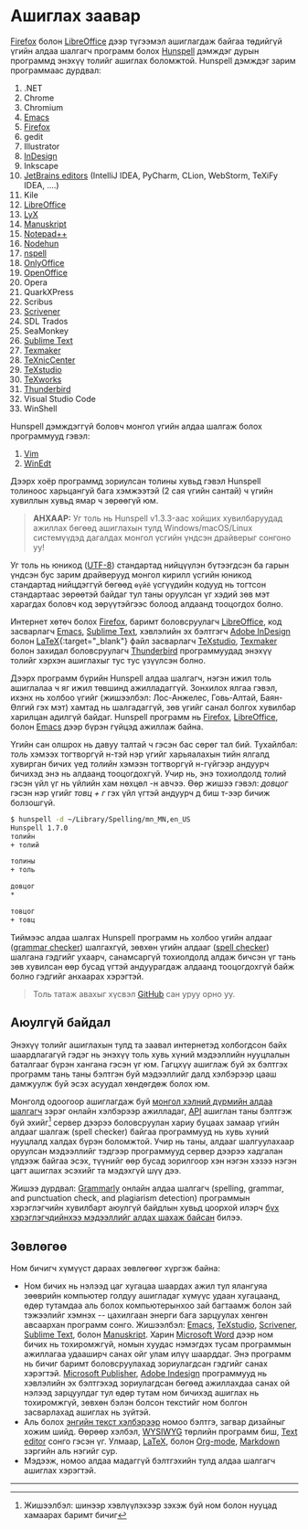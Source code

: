 # Ашиглах заавар

[Firefox](https://www.mozilla.org/en-US/firefox/new/) болон [LibreOffice](https://www.libreoffice.org/) дээр түгээмэл ашиглагдаж байгаа төдийгүй үгийн алдаа шалгагч программ болох [Hunspell](http://hunspell.github.io/) дэмждэг дурын программд энэхүү толийг ашиглах боломжтой. Hunspell дэмждэг зарим программаас дурдвал:

1. .NET
1. Chrome
1. Chromium
1. [Emacs](emacs.html)
1. [Firefox](firefox.html)
1. gedit
1. Illustrator
1. [InDesign](indesign.html)
1. Inkscape
1. [JetBrains editors](https://www.jetbrains.com/) (IntelliJ IDEA, PyCharm, CLion, WebStorm, TeXiFy IDEA, ….)
1. Kile
1. [LibreOffice](libreoffice.html)
1. [LyX](https://www.lyx.org/)
1. [Manuskript](http://www.theologeek.ch/manuskript/)
1. [Notepad++](notepad.html)
1. [Nodehun](https://github.com/Wulf/nodehun)
1. [nspell](https://github.com/wooorm/nspell)
1. [OnlyOffice](https://www.onlyoffice.com/)
1. [OpenOffice](openoffice.html)
1. Opera
1. QuarkXPress
1. Scribus
1. [Scrivener](<https://en.wikipedia.org/wiki/Scrivener_(software)>)
1. SDL Trados
1. SeaMonkey
1. [Sublime Text](sublime.html)
1. [Texmaker](texmaker.html)
1. [TeXnicCenter](https://www.texniccenter.org/)
1. [TeXstudio](texstudio.html)
1. [TeXworks](https://tug.org/texworks/)
1. [Thunderbird](thunderbird.html)
1. Visual Studio Code
1. WinShell

Hunspell дэмждэггүй боловч монгол үгийн алдаа шалгаж болох программууд гэвэл:

1. [Vim](vim.html)
1. [WinEdt](winedt.html)

Дээрх хоёр программд зориулсан толины хувьд гэвэл Hunspell толиноос харьцангуй бага хэмжээтэй (2 сая үгийн сантай) ч үгийн хувиллын хувьд ямар ч зөрөөгүй юм.

> **АНХААР:** Уг толь нь Hunspell v1.3.3-аас хойших хувилбаруудад ажиллах бөгөөд ашиглахын тулд Windows/macOS/Linux системүүдэд дагалдах монгол үсгийн үндсэн драйверыг сонгоно уу!

Уг толь нь юникод ([UTF-8](https://en.wikipedia.org/wiki/Cyrillic_script_in_Unicode)) стандартад нийцүүлэн бүтээгдсэн ба гарын үндсэн бус зарим драйверууд монгол кирилл үсгийн юникод стандартад нийцдэггүй бөгөөд `өүйё` үсгүүдийн кодууд нь тогтсон стандартаас зөрөөтэй байдаг тул таны оруулсан үг хэдий зөв мэт харагдах боловч код зөрүүтэйгээс болоод алдаанд тооцогдох болно.

Интернет хөтөч болох [Firefox](firefox.html), баримт боловсруулагч [LibreOffice](libreoffice.html), код засварлагч [Emacs](emacs.html), [Sublime Text](sublime.html), хэвлэлийн эх бэлтгэгч [Adobe InDesign](indesign.html) болон [LaTeX](https://mn.wikipedia.org/wiki/LaTeX){:target="\_blank"} файл засварлагч [TeXstudio](texstudio.html), [Texmaker](texmaker.html) болон захидал боловсруулагч [Thunderbird](thunderbird.html) программуудад энэхүү толийг хэрхэн ашиглахыг тус тус үзүүлсэн болно.

Дээрх программ бүрийн Hunspell алдаа шалгагч, нэгэн ижил толь ашиглалаа ч яг ижил төвшинд ажилладаггүй. Зонхилох ялгаа гэвэл, ихэнх нь холбоо үгийг (жишээлбэл: Лос-Анжелес, Говь-Алтай, Баян-Өлгий гэх мэт) хамтад нь шалгадаггүй, зөв үгийг санал болгох хувилбар харилцан адилгүй байдаг. Hunspell программ нь [Firefox](firefox.html), [LibreOffice](libreoffice.html), болон [Emacs](emacs.html) дээр бүрэн гүйцэд ажиллаж байна.

Үгийн сан олшрох нь давуу талтай ч гэсэн бас сөрөг тал бий. Тухайлбал: _толь_ хэмээх тогтворгүй н-тэй нэр үгийг харьяалахын тийн ялгалд хувирган бичих үед _толийн_ хэмээн тогтворгүй н-гүйгээр андуурч бичихэд энэ нь алдаанд тооцогдохгүй. Учир нь, энэ тохиолдолд _толий_ гэсэн үйл үг нь үйлийн хам нөхцөл -н авчээ. Өөр жишээ гэвэл: _довцог_ гэсэн нэр үгийг _товц + г_ гэх үйл үгтэй андуурч д биш т-ээр бичиж болзошгүй.

```bash
$ hunspell -d ~/Library/Spelling/mn_MN,en_US
Hunspell 1.7.0
толийн
+ толий

толины
+ толь

довцог
*

товцог
+ товц
```

Тиймээс алдаа шалгах Hunspell программ нь холбоо үгийн алдааг ([grammar checker](https://en.wikipedia.org/wiki/Grammar_checker)) шалгахгүй, зөвхөн үгийн алдааг ([spell checker](https://en.wikipedia.org/wiki/Spell_checker)) шалгана гэдгийг ухаарч, санамсаргүй тохиолдолд алдаж бичсэн үг тань зөв хувилсан өөр бусад үгтэй андуурагдаж алдаанд тооцогдохгүй байж болно гэдгийг анхаарах хэрэгтэй.

> Толь татаж авахыг хүсвэл [GitHub](https://github.com/bataak/dict-mn) сан уруу орно уу.

## Аюулгүй байдал

Энэхүү толийг ашиглахын тулд та заавал интернетэд холбогдсон байх шаардлагагүй гэдэг нь энэхүү толь хувь хүний мэдээллийн нууцлалын баталгааг бүрэн хангана гэсэн үг юм. Гагцхүү ашиглаж буй эх бэлтгэх программ тань таны бэлтгэн буй мэдээллийг далд хэлбэрээр цааш дамжуулж буй эсэх асуудал хөндөгдөж болох юм.

Монголд одоогоор ашиглагдаж буй [монгол хэлний дүрмийн алдаа шалгагч](http://spellcheck.gov.mn/) зэрэг онлайн хэлбэрээр ажилладаг, [API](https://en.wikipedia.org/wiki/API) ашиглан таны бэлтгэж буй эхийг[^1] сервер дээрээ боловсруулан хариу буцаах замаар үгийн алдааг шалгаж (spell checker) байгаа программууд нь хувь хүний нууцлалд халдах бүрэн боломжтой. Учир нь таны, алдааг шалгуулахаар оруулсан мэдээллийг тэдгээр программууд сервер дээрээ хадгалан үлдээж байгаа эсэх, түүнийг өөр бусад зорилгоор хэн нэгэн хэзээ нэгэн цагт ашиглах эсэхийг та мэдэхгүй шүү дээ.

Жишээ дурдвал: [Grammarly](https://en.wikipedia.org/wiki/Grammarly) онлайн алдаа шалгагч (spelling, grammar, and punctuation check, and plagiarism detection) программын хэрэглэгчийн хувилбарт аюулгүй байдлын хувьд цоорхой илэрч [бүх хэрэглэгчдийнхээ мэдээллийг алдах шахаж байсан](https://www.engadget.com/2018-02-06-grammarly-patches-serious-vulnerability.html) билээ.

## Зөвлөгөө

Ном бичигч хүмүүст дараах зөвлөгөөг хүргэж байна:

- Ном бичих нь нэлээд цаг хугацаа шаардах ажил тул ялангуяа зөөврийн компьютер голдуу ашигладаг хүмүүс удаан хугацаанд, өдөр тутамдаа аль болох компьютерынхоо зай багтаамж болон зай тэжээлийг хэмнэх -- цахилгаан энерги бага зарцуулах хөнгөн авсаархан программ сонго. Жишээлбэл: [Emacs](https://github.com/rnkn/olivetti), [TeXstudio](texstudio.html), [Scrivener](<https://en.wikipedia.org/wiki/Scrivener_(software)>), [Sublime Text](https://www.sublimetext.com/docs/distraction_free.html), болон [Manuskript](http://www.theologeek.ch/manuskript/). Харин [Microsoft Word](https://en.wikipedia.org/wiki/Microsoft_Word) дээр ном бичих нь тохиромжгүй, номын хуудас нэмэгдэх тусам программын ажиллагаа удааширч санах ойг улам илүү шаарддаг. Энэ программ нь бичиг баримт боловсруулахад зориулагдсан гэдгийг санах хэрэгтэй. [Microsoft Publisher](https://en.wikipedia.org/wiki/Microsoft_Publisher), [Adobe Indesign](https://en.wikipedia.org/wiki/Adobe_InDesign) программууд нь хэвлэлийн эх бэлтгэхэд зориулагдсан бөгөөд ажиллахдаа санах ой нэлээд зарцуулдаг тул өдөр тутам ном бичихэд ашиглах нь тохиромжгүй, зөвхөн бэлэн болсон текстийг ном болгон засварлахад ашиглах нь зүйтэй.
- Аль болох [энгийн текст хэлбэрээр](https://en.wikipedia.org/wiki/Plain_text) номоо бэлтгэ, загвар дизайныг хожим шийд. Өөрөөр хэлбэл, [WYSIWYG](https://en.wikipedia.org/wiki/WYSIWYG) төрлийн программ биш, [Text editor](https://en.wikipedia.org/wiki/Text_editor) сонго гэсэн үг. Улмаар, [LaTeX](https://www.learnlatex.org/en/), болон [Org-mode](https://orgmode.org/quickstart.html), [Markdown](https://www.markdownguide.org/getting-started/) зэргийн аль нэгийг сур.
- Мэдээж, номоо алдаа мадаггүй бэлтгэхийн тулд алдаа шалгагч ашиглах хэрэгтэй.

[^1]: Жишээлбэл: шинээр хэвлүүлэхээр зэхэж буй ном болон нууцад хамаарах баримт бичиг

---
